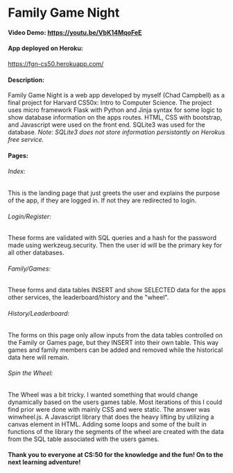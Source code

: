 # Family Game Night

#### Video Demo: https://youtu.be/VbK14MqoFeE

#### App deployed on Heroku:
https://fgn-cs50.herokuapp.com/

#### Description:
Family Game Night is a web app developed by myself (Chad Campbell) as a final project for Harvard CS50x: Intro to Computer Science. The project uses micro framework Flask with Python and Jinja syntax for some logic to show database information on the apps routes. HTML, CSS with bootstrap, and Javascript were used on the front end. SQLite3 was used for the database. *Note: SQLite3 does not store information persistantly on Herokus free service.*

#### Pages:

###### Index:
This is the landing page that just greets the user and explains the purpose of the app, if they are logged in. If not they are redirected to login.

###### Login/Register:
These forms are validated with SQL queries and a hash for the password made using werkzeug.security. Then the user id will be the primary key for all other databases.

###### Family/Games:
These forms and data tables INSERT and show SELECTED data for the apps other services, the leaderboard/history and the "wheel".

###### History/Leaderboard:
The forms on this page only allow inputs from the data tables controlled on the Family or Games page, but they INSERT into their own table. This way games and family members can be added and removed while the historical data here will remain.

###### Spin the Wheel:
The Wheel was a bit tricky. I wanted something that would change dynamically based on the users games table. Most iterations of this I could find prior were done with mainly CSS and were static. The answer was winwheel.js. A Javascript library that does the heavy lifting by utilizing a canvas element in HTML. Adding some loops and some of the built in functions of the library the segments of the wheel are created with the data from the SQL table associated with the users games.

#### Thank you to everyone at CS:50 for the knowledge and the fun! On to the next learning adventure!
